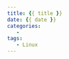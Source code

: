```yaml
---
title: {{ title }}
date: {{ date }}
categories:
   - 
tags:
   - Linux
---
```

<div class="excerpt">
    
</div>

<!-- more -->

